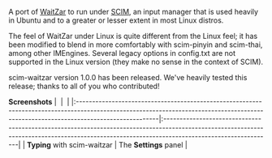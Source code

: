 A port of [WaitZar](http://waitzar.googlecode.com/) to run under [SCIM](http://www.scim-im.org/), an input manager that is used heavily in Ubuntu and to a greater or lesser extent in most Linux distros.

The feel of WaitZar under Linux is quite different from the Linux feel; it has been modified to blend in more comfortably with scim-pinyin and scim-thai, among other IMEngines. Several legacy options in config.txt are not supported in the Linux version (they make no sense in the context of SCIM).

scim-waitzar version 1.0.0 has been released. We've heavily tested this release; thanks to all of you who contributed!

**Screenshots**
| ![![](http://scim-waitzar.googlecode.com/svn/trunk/screenshots/scim_wz_more_progress_thumb.png)](http://scim-waitzar.googlecode.com/svn/trunk/screenshots/scim_wz_more_progress.png) | ![![](http://scim-waitzar.googlecode.com/svn/trunk/screenshots/scim_waitzar_gtk_settings_thumb.png)](http://scim-waitzar.googlecode.com/svn/trunk/screenshots/scim_waitzar_gtk_settings.png) |
|:-------------------------------------------------------------------------------------------------------------------------------------------------------------------------------------|:---------------------------------------------------------------------------------------------------------------------------------------------------------------------------------------------|
| **Typing** with scim-waitzar | The **Settings** panel |